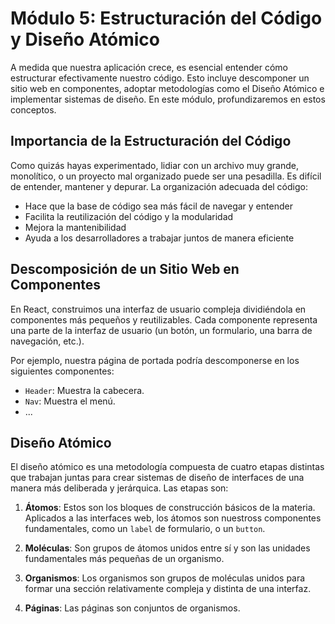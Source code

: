 # Módulo 5: Estructuración del Código y Diseño Atómico

A medida que nuestra aplicación crece, es esencial entender cómo estructurar efectivamente nuestro código. Esto incluye descomponer un sitio web en componentes, adoptar metodologías como el Diseño Atómico e implementar sistemas de diseño. En este módulo, profundizaremos en estos conceptos.

## Importancia de la Estructuración del Código

Como quizás hayas experimentado, lidiar con un archivo muy grande, monolítico, o un proyecto mal organizado puede ser una pesadilla. Es difícil de entender, mantener y depurar. La organización adecuada del código:

- Hace que la base de código sea más fácil de navegar y entender
- Facilita la reutilización del código y la modularidad
- Mejora la mantenibilidad
- Ayuda a los desarrolladores a trabajar juntos de manera eficiente

## Descomposición de un Sitio Web en Componentes

En React, construimos una interfaz de usuario compleja dividiéndola en componentes más pequeños y reutilizables. Cada componente representa una parte de la interfaz de usuario (un botón, un formulario, una barra de navegación, etc.). 

Por ejemplo, nuestra página de portada podría descomponerse en los siguientes componentes:

- `Header`: Muestra la cabecera.
- `Nav`: Muestra el menú.
- ...

## Diseño Atómico

El diseño atómico es una metodología compuesta de cuatro etapas distintas que trabajan juntas para crear sistemas de diseño de interfaces de una manera más deliberada y jerárquica. Las etapas son:

1. **Átomos**: Estos son los bloques de construcción básicos de la materia. Aplicados a las interfaces web, los átomos son nuestross componentes fundamentales, como un `label` de formulario, o un `button`.

2. **Moléculas**: Son grupos de átomos unidos entre sí y son las unidades fundamentales más pequeñas de un organismo.

3. **Organismos**: Los organismos son grupos de moléculas unidos para formar una sección relativamente compleja y distinta de una interfaz.

4. **Páginas**: Las páginas son conjuntos de organismos.
